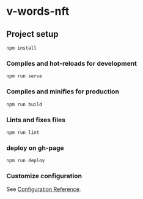 # v-words-nft

## Project setup
```
npm install
```

### Compiles and hot-reloads for development
```
npm run serve
```

### Compiles and minifies for production
```
npm run build
```

### Lints and fixes files
```
npm run lint
```


### deploy on gh-page
```
npm run deploy
```

### Customize configuration
See [Configuration Reference](https://cli.vuejs.org/config/).
